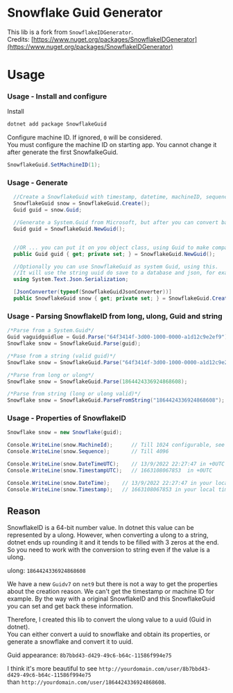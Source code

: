 # Snowflake Guid Generator

This lib is a fork from `SnowflakeIDGenerator`.  
Credits: [https://www.nuget.org/packages/SnowflakeIDGenerator](https://www.nuget.org/packages/SnowflakeIDGenerator)



# Usage

### Usage - Install and configure

Install
``` bash
dotnet add package SnowflakeGuid
```

Configure machine ID. If ignored, `0` will be considered.  
You must configure the machine ID on starting app. You cannot change it after generate the first SnowfalkeGuid.
``` C#
SnowflakeGuid.SetMachineID(1);
```



### Usage - Generate
```C#
  //Create a SnowflakeGuid with timestamp, datetime, machineID, sequence and Guid properties, like a comon SnowflakeID
  SnowflakeGuid snow = SnowflakeGuid.Create();
  Guid guid = snow.Guid;

  //Generate a System.Guid from Microsoft, but after you can convert back to SnowflakeGuid
  Guid guid = SnowflakeGuid.NewGuid();


  //OR ... you can put it on you object class, using Guid to make compatible json or EFCore systems
  public Guid guid { get; private set; } = SnowflakeGuid.NewGuid();

  //Optionally you can use SnowflakeGuid as system Guid, using this.
  //It will use the string uuid do save to a database and json, for example.
  using System.Text.Json.Serialization;

  [JsonConverter(typeof(SnowflakeGuidJsonConverter))]
  public SnowflakeGuid snow { get; private set; } = SnowflakeGuid.Create();
```

### Usage - Parsing SnowflakeID from long, ulong, Guid and string
```C#
/*Parse from a System.Guid*/
Guid vaguidguidlue = Guid.Parse("64f3414f-3d00-1000-0000-a1d12c9e2ef9");
Snowflake snow = SnowflakeGuid.Parse(guid);

/*Pase from a string (valid guid)*/
Snowflake snow = SnowflakeGuid.Parse("64f3414f-3d00-1000-0000-a1d12c9e2ef9");

/*Parse from long or ulong*/
Snowflake snow = SnowflakeGuid.Parse(1864424336924868608);

/*Parse from string (long or ulong valid)*/
Snowflake snow = SnowflakeGuid.ParseFromString("1864424336924868608");
```





### Usage - Properties of SnowflakeID
```C#
Snowflake snow = new Snowflake(guid);

Console.WriteLine(snow.MachineId);      // Till 1024 configurable, see session `Install and configure`
Console.WriteLine(snow.Sequence);       // Till 4096

Console.WriteLine(snow.DateTimeUTC);    // 13/9/2022 22:27:47 in +0UTC
Console.WriteLine(snow.TimestampUTC);   // 1663108067853  in +0UTC

Console.WriteLine(snow.DateTime);    // 13/9/2022 22:27:47 in your local timezone
Console.WriteLine(snow.Timestamp);   // 1663108067853 in your local timezone
```


## Reason

SnowflakeID is a 64-bit number value. In dotnet this value can be represented by a ulong. However, when converting a ulong to a string, dotnet ends up rounding it and it tends to be filled with 3 zeros at the end. So you need to work with the conversion to string even if the value is a ulong.  

ulong: `1864424336924868608`  
 

We have a new `Guidv7` on `net9` but there is not a way to get the properties about the creation reason. We can't get the timestamp or machine ID for example. By the way with a original SnowflakeID and this SnowflakeGuid you can set and get back these information.

Therefore, I created this lib to convert the ulong value to a uuid (Guid in dotnet).  
You can either convert a uuid to snowflake and obtain its properties, or generate a snowflake and convert it to uuid.  

Guid appearance: `8b7bbd43-d429-49c6-b64c-11586f994e75` 


I think it's more beautiful to see `http://yourdomain.com/user/8b7bbd43-d429-49c6-b64c-11586f994e75`  
than `http://yourdomain.com/user/1864424336924868608`.